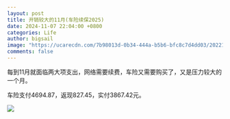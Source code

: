 ```yaml
---
layout: post
title: 开销较大的11月(车险续保2025)
date: 2024-11-07 22:04:00 +0800
categories: Life
author: bigsail
image: "https://ucarecdn.com/7b98013d-0b34-444a-b5b6-bfc8c7d4dd03/20221108.webp"
comments: false
---
```

每到11月就面临两大项支出，网络需要续费，车险又需要购买了，又是压力较大的一个月。

车险支付4694.87，返现827.45，实付3867.42元。

![](https://ucarecdn.com/047fa4ef-8f71-4aae-8172-327c5db762ee/4601.webp)

